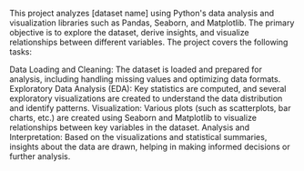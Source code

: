 This project analyzes [dataset name] using Python's data analysis and visualization libraries such as Pandas, Seaborn, and Matplotlib. The primary objective is to explore the dataset, derive insights, and visualize relationships between different variables. The project covers the following tasks:

Data Loading and Cleaning: 
The dataset is loaded and prepared for analysis, including handling missing values and optimizing data formats.
Exploratory Data Analysis (EDA):
Key statistics are computed, and several exploratory visualizations are created to understand the data distribution and identify patterns.
Visualization:
Various plots (such as scatterplots, bar charts, etc.) are created using Seaborn and Matplotlib to visualize relationships between key variables in the dataset.
Analysis and Interpretation: 
Based on the visualizations and statistical summaries, insights about the data are drawn, helping in making informed decisions or further analysis.
